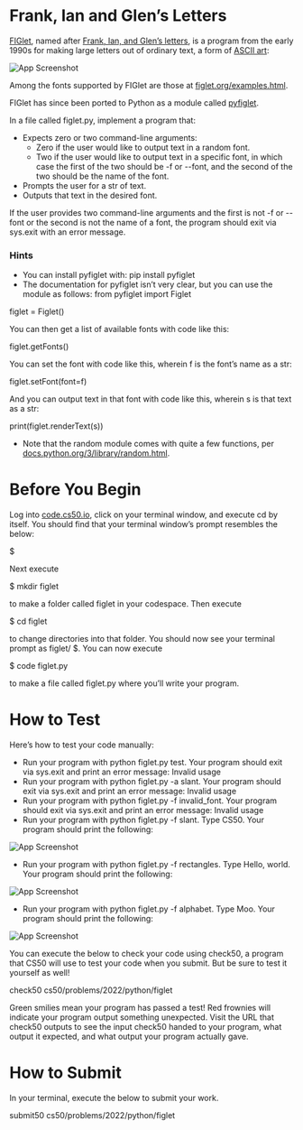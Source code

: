 # Frank, Ian and Glen’s Letters

[FIGlet](https://en.wikipedia.org/wiki/FIGlet), named after [Frank, Ian, and Glen’s letters](http://www.figlet.org/faq.html), is a program from the early 1990s for making large letters out of ordinary text, a form of [ASCII art](https://en.wikipedia.org/wiki/ASCII_art):

![App Screenshot](https://user-images.githubusercontent.com/116298945/222953092-cd955bc3-595f-4d19-96d3-751612d00d04.png)


Among the fonts supported by FIGlet are those at [figlet.org/examples.html](http://www.figlet.org/examples.html).

FIGlet has since been ported to Python as a module called [pyfiglet](https://pypi.org/project/pyfiglet/0.7/).

In a file called figlet.py, implement a program that:

* Expects zero or two command-line arguments:
    * Zero if the user would like to output text in a random font.
    * Two if the user would like to output text in a specific font, in which case the first of the two should be -f or --font, and the second of the two should be the name of the font.
* Prompts the user for a str of text.
* Outputs that text in the desired font.

If the user provides two command-line arguments and the first is not -f or --font or the second is not the name of a font, the program should exit via sys.exit with an error message.

### Hints

* You can install pyfiglet with:
pip install pyfiglet
* The documentation for pyfiglet isn’t very clear, but you can use the module as follows:
from pyfiglet import Figlet

figlet = Figlet()

You can then get a list of available fonts with code like this:

figlet.getFonts()

You can set the font with code like this, wherein f is the font’s name as a str:

figlet.setFont(font=f)

And you can output text in that font with code like this, wherein s is that text as a str:

print(figlet.renderText(s))

* Note that the random module comes with quite a few functions, per [docs.python.org/3/library/random.html](https://docs.python.org/3/library/random.html).

# Before You Begin
Log into [code.cs50.io](https://code.cs50.io/), click on your terminal window, and execute cd by itself. You should find that your terminal window’s prompt resembles the below:

$

Next execute

$ mkdir figlet

to make a folder called figlet in your codespace.
Then execute

$ cd figlet

to change directories into that folder. You should now see your terminal prompt as figlet/ $. You can now execute

$ code figlet.py

to make a file called figlet.py where you’ll write your program.

# How to Test

Here’s how to test your code manually:

* Run your program with python figlet.py test. Your program should exit via sys.exit and print an error message:
Invalid usage
* Run your program with python figlet.py -a slant. Your program should exit via sys.exit and print an error message:
Invalid usage
* Run your program with python figlet.py -f invalid_font. Your program should exit via sys.exit and print an error message:
Invalid usage
* Run your program with python figlet.py -f slant. Type CS50. Your program should print the following:

![App Screenshot](https://user-images.githubusercontent.com/116298945/222953246-6cec6fcf-b699-498c-8980-2da5d75f63cf.png)

* Run your program with python figlet.py -f rectangles. Type Hello, world. Your program should print the following:

![App Screenshot](https://user-images.githubusercontent.com/116298945/222953235-ff46745b-8ae0-4fc8-b42f-5e1f4a7c818e.png)

* Run your program with python figlet.py -f alphabet. Type Moo. Your program should print the following:

![App Screenshot](https://user-images.githubusercontent.com/116298945/222953226-1521b0a9-9d3e-44bc-918d-82345647af60.png)

You can execute the below to check your code using check50, a program that CS50 will use to test your code when you submit. But be sure to test it yourself as well!

check50 cs50/problems/2022/python/figlet

Green smilies mean your program has passed a test! Red frownies will indicate your program output something unexpected. Visit the URL that check50 outputs to see the input check50 handed to your program, what output it expected, and what output your program actually gave.

# How to Submit

In your terminal, execute the below to submit your work.

submit50 cs50/problems/2022/python/figlet
